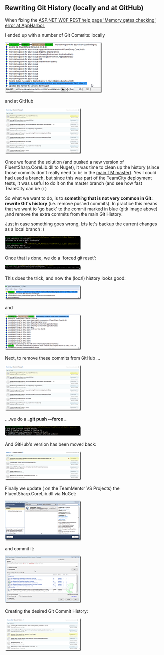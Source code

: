 ## Rewriting Git History (locally and at GitHub)

When fixing the [ASP.NET WCF REST help page 'Memory gates checking' error at AppHarbor](http://blog.diniscruz.com/2012/12/problem-with-environmentspecialfolderap.html),

I ended up with a number of Git Commits: locally

![](images/image_thumb_25255B20_25255D.png)

and at GitHub

![](images/image_thumb_25255B18_25255D.png)

Once we found the solution (and pushed a new version of FluentSharp.CoreLib.dll to Nuget), it was time to clean up the history (since those commits don't really need to be in the [main TM master](https://github.com/TeamMentor/Master_3_3)). Yes I could had used a branch, but since this was part of the TeamCity deployment tests, It was useful to do it on the master branch (and see how fast TeamCity can be :)  )

So what we want to do, is to **something that is not very common in Git: rewrite Git's history** (i.e. remove pushed commits). In practice this means that we want to 'go back' to the commit marked in blue (gitk image above) ,and remove the extra commits from the main Git History:

Just in case something goes wrong, lets let's backup the current changes as a local branch :)

![](images/image_thumb_25255B5_25255D.png)

Once that is done, we do a 'forced git reset':

![](images/image_thumb_25255B11_25255D.png)

This does the trick, and now the (local) history looks good:

![](images/image_thumb_25255B9_25255D.png)

and

![](images/image_thumb_25255B10_25255D.png)

Next,  to remove these commits from GitHub ...

![](images/image_thumb_25255B12_25255D.png)

....we do a **_git push --force _**

![](images/image_thumb_25255B13_25255D.png)   

And GitHub's version has been moved back:

![](images/image_thumb_25255B14_25255D.png)

Finally we update ( on the TeamMentor VS Projects) the FluentSharp.CoreLib.dll via NuGet:

![](images/image_thumb_25255B15_25255D.png)

and commit it:

![](images/image_thumb_25255B16_25255D.png)

Creating the desired Git Commit History:

![](images/image_thumb_25255B21_25255D.png)
